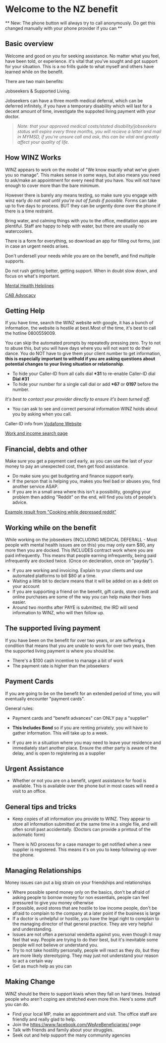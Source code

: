 # Welcome to the NZ benefit

** New: The phone button will always try to call anonymously. Do get this changed manually with your phone provider if you can **

## Basic overview 
Welcome and good on you for seeking assistance. No matter what you feel, have been told, or experience. it's vital that you've sought and got support for your situation. This is a no frills guide to what myself and others have learned while on the benefit.

There are two main benefits: 

Jobseekers & Supported Living.

Jobseekers can have a three month medical deferral, which can be deferred infinitely, if you have a temporary disability which will last for a decent amount of time, investigate the suppoted living payment with your doctor.

> *Note: that your approved medical costs/stated disability/jobseekers status will expire every three months, you will recieve a letter and mail in MYMSD, if you're unsure call and ask, this can be vital and greatly affect your quality of life.*
> 

## How WINZ Works
WINZ appears to work on the model of "We know exactly what we've given you so manage". This makes sense in some ways, but also means you need to ask/make an appointment for every need that you have. You will *not* have enough to cover more than the bare minimum. 

However there  is barely any means testing, so make sure you engage with winz early *do not wait until you're out of funds if possible.* Forms can take up to five days to process. BUT they can be urgently done over the phone if there is a time restraint.

Bring water, and calming things with you to the office, meditation apps are plentiful. Staff are happy to help with water, but there are usually no watercoolers. 

There is a form for everything, so download an app for filling out forms, just in case an urgent needs arises. 

Don't undersell your needs while you are on the benefit, and find multiple supports. 

Do not rush getting better, getting support. When in doubt slow down, and focus on what's important.


[Mental Health Helplines](https://www.mentalhealth.org.nz/get-help/in-crisis/helplines/)

[CAB Advocacy](www.cab.org.nz/vat/money/ben/Pages/BeneficiaryAdvocacy.aspx)

## Getting Help
If you have time, search the WINZ website with google, it has a bunch of information, the website is hostile at best.Most of the time, it's best to call the hotline 0800559009. 

You can skip the automated prompts by repeatedly pressing zero. Try to not to abuse this, but you will have days where you will not want to do their dance. You do NOT have to give them your client number to get information, **this is especially important to withold if you are asking questions about potential changes to your living situation or relationship**. 


* To hide your Caller-ID from all calls dial **\*31**  to re-enable Caller-ID dial **Dial #31**
* To hide your number for a single call dial or add **\*67** or **0197** before the number.

*It's best to contact your provider directly to ensure it's been turned off.*

* You can ask to see and correct personal information WINZ holds about you by asking when you call. 

Caller-ID info from [Vodafone Website](http://help.vodafone.co.nz/app/answers/detail/a_id/28155/~/vodafone-one-business%3A-hide-or-show-your-caller-id)

[Work and income search page](https://www.workandincome.govt.nz/search?output=xml_no_dtd&proxystylesheet=workandincome&getfields=description&client=workandincome&site=workandincome&q=&Submit=)


## Financial, debts and other
Make sure you get a payment card early, as you can use the last of your money to pay an unexpected cost, then get food assistance.
* Do make sure you get budgeting and finance support early. 
* If the person that is helping you, makes you feel bad or abuses you, find another service ASAP. 
* If you are in a small area where this isn't a possibility, googling your problem then adding "Reddit" on the end, will find you lots of people's advice. 

[Example result from "Cooking while depressed reddit"
](https://www.reddit.com/r/EatCheapAndHealthy/comments/606bsu/cheap_healthy_easy_meals_to_make_when_youre/)



## Working while on the benefit 
While working on the jobseekers (INCLUDING MEDICAL DEFERALL - Most people with mental health issues are on this) you may only earn $80, any more then you are docked. This INCLUDES contract work where you are paid infrequently. This means that people earning infrequently, being paid infrequently are docked twice. (Once on decleration, once on "payday").
* If you are working and invoicing. Explain to your clients and use automated platforms to bill $80 at a time. 
* Waiting a little bit to declare means that it will be added on as a debt on your account
* If you are supporting a friend on the benefit, gift cards, store credit and online purchases are some of the way you can help make their lives easier. 
* Around two months after PAYE is submitted, the IRD will send information to WINZ, who will then follow up. 


## The supported living payment

If you have been on the benefit for over two years, or are suffering a condition that means that you are unable to work for over two years, then the supported living payment is where you should be. 
  
* There's a $100 cash incentive to manage a bit of work
* The payment rate is higher than the jobseekers
  

## Payment Cards

  
If you are going to be on the benefit for an extended period of time, you will eventually encounter "payment cards".

  

General rules:

  

 * Payment cards and "benefit advances" can ONLY pay a "supplier"

 *   **This Includes Bond** so if you are renting privately, you will have to gather information. This will take up to a week.

 * If you are in a situation where you may need to leave your residence and immediately start another place. Ensure the other party is aware of the delay, and is open to registering as a supplier

  

## Urgent Assistance

* Whether or not you are on a benefit, urgent assistance for food is available. This is available over the phone but in most cases will need a visit to an office.

  

## General tips and tricks

  

* Keep copies of all information you provide to WINZ. They appear to store all information submitted at the same time in a single file, and will often scroll past accidentally. (Doctors can provide a printout of the automatic form)

* There is NO process for a case manager to get notified when a new supplier is registered. This means it's on you to keep following up over the phone. 

  
## Managing Relationships

Money issues can put a big strain on your friendships and relationships

* Where possible spend money only on the basics, don't be afraid of asking people to borrow money for non essentials, people can feel pressured to give you money otherwise
* If possible, avoid stores that are hostile to low income people, don't be afraid to complain to the company at a later point if the business is large
* If a doctor is unhelpful or hostile, you have the legal right to complain to the managing director of that general practice. They are very helpful and understanding. 
* Issues are not often a personal vendetta against you, even though it may feel that way. People are trying to do their best, but it's inevitable some people will not believe or understand you. 
* Try to not take hostility personally, people will react as they do, but they are more likely stereotyping. They may just not understand your reason to act a certain way
* Get as much help as you can
  
  
  
  
## Making Change

WINZ should be there to support kiwis when they fall on hard times. Instead people who aren't coping are stretched even more thin. Here's some stuff you can do.

* Find your local MP, make an appointment and visit. The office staff are friendly and really glad to help.
* Join the https://www.facebook.com/WeAreBeneficiaries/ page
* Talk with friends and family about your struggles. 
* Seek out and help support the many community agencies

